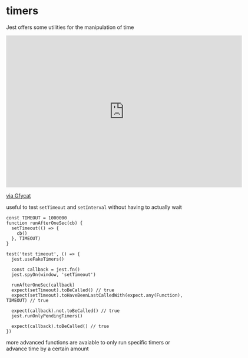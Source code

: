 # timers

Jest offers some utilities for the manipulation of time

<iframe src='https://gfycat.com/ifr/AlertCalmHerring' frameborder='0' scrolling='no' allowfullscreen width='640' height='412'></iframe><p> <a href="https://gfycat.com/alertcalmherring">via Gfycat</a></p>

useful to test `setTimeout` and `setInterval` without having to actually wait

```
const TIMEOUT = 1000000
function runAfterOneSec(cb) {
  setTimeout(() => {
    cb()
  }, TIMEOUT)
}

test('test timeout', () => {
  jest.useFakeTimers()

  const callback = jest.fn()
  jest.spyOn(window, 'setTimeout')

  runAfterOneSec(callback)
  expect(setTimeout).toBeCalled() // true
  expect(setTimeout).toHaveBeenLastCalledWith(expect.any(Function), TIMEOUT) // true

  expect(callback).not.toBeCalled() // true
  jest.runOnlyPendingTimers()

  expect(callback).toBeCalled() // true
})
```

more advanced functions are avaiable to only run specific timers or advance time by a certain amount
